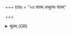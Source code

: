 +++
title = "०४ शतम् अभूतयः शतम्"

+++
<details><summary>मूलम् (GR)</summary>

शतम् अभूतयः शतं निर्भूतयः शतं पराभूतयः शतम् असमृद्धयः ॥
</details>